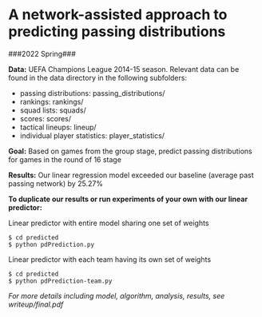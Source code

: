 # A network-assisted approach to predicting passing distributions #
###2022 Spring###

**Data:** UEFA Champions League 2014-15 season. Relevant data can be found in
the data directory in the following subfolders:
* passing distributions: passing_distributions/
* rankings: rankings/
* squad lists: squads/
* scores: scores/
* tactical lineups: lineup/
* individual player statistics: player_statistics/

**Goal:** Based on games from the group stage, predict passing distributions
for games in the round of 16 stage

**Results:** Our linear regression model exceeded our baseline (average past
passing network) by 25.27%

**To duplicate our results or run experiments of your own with our linear
predictor:** 

Linear predictor with entire model sharing one set of weights
```
$ cd predicted
$ python pdPrediction.py
```

Linear predictor with each team having its own set of weights
```
$ cd predicted
$ python pdPrediction-team.py
```

_For more details including model, algorithm, analysis, results, see writeup/final.pdf_
